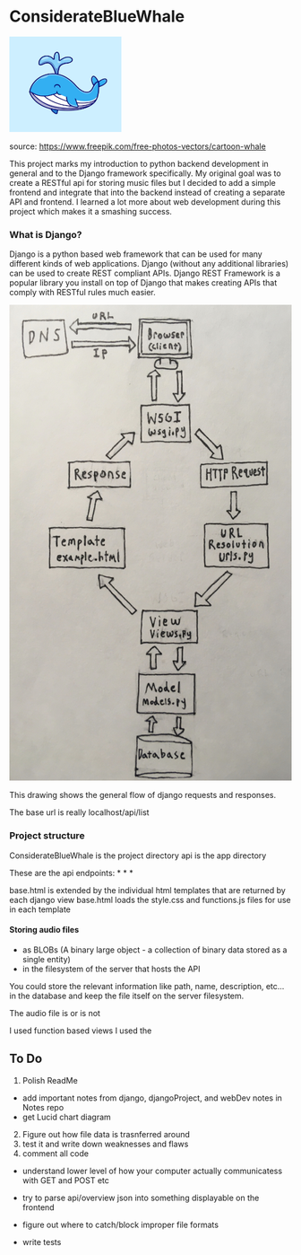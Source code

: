 # ConsiderateBlueWhale

<img src="/images/whale.jpg" style="width:200px;height:170px;"/>

source: https://www.freepik.com/free-photos-vectors/cartoon-whale


This project marks my introduction to python backend development in general and to the Django framework specifically. My original goal was to create a RESTful api for storing music files but I decided to add a simple frontend and integrate that into the backend instead of creating a separate API and frontend. I learned a lot more about web development during this project which makes it a smashing success. 

### What is Django?
Django is a python based web framework that can be used for many different kinds of web applications. Django (without any additional libraries) can be used to create REST compliant APIs. Django REST Framework is a popular library you install on top of Django that makes creating APIs that comply with RESTful rules much easier.


<img src="/images/djangoFlow.jpg">

This drawing shows the general flow of django requests and responses. 


The base url is really localhost/api/list

### Project structure
ConsiderateBlueWhale is the project directory
api is the app directory

These are the api endpoints:
* 
* 
* 

base.html is extended by the individual html templates that are returned by each django view
base.html loads the style.css and functions.js files for use in each template


#### Storing audio files 
* as BLOBs (A binary large object - a collection of binary data stored as a single entity)
* in the filesystem of the server that hosts the API

You could store the relevant information like path, name, description, etc... in the database and keep the file itself on the server filesystem.

The audio file is or is not 

I used function based views 
I used the

## To Do
1. Polish ReadMe 
* add important notes from django, djangoProject, and webDev notes in Notes repo
* get Lucid chart diagram 
2. Figure out how file data is trasnferred around 
3. test it and write down weaknesses and flaws 
6. comment all code 

* understand lower level of how your computer actually communicatess with GET and POST etc


* try to parse api/overview json into something displayable on the frontend 
* figure out where to catch/block improper file formats
* write tests
